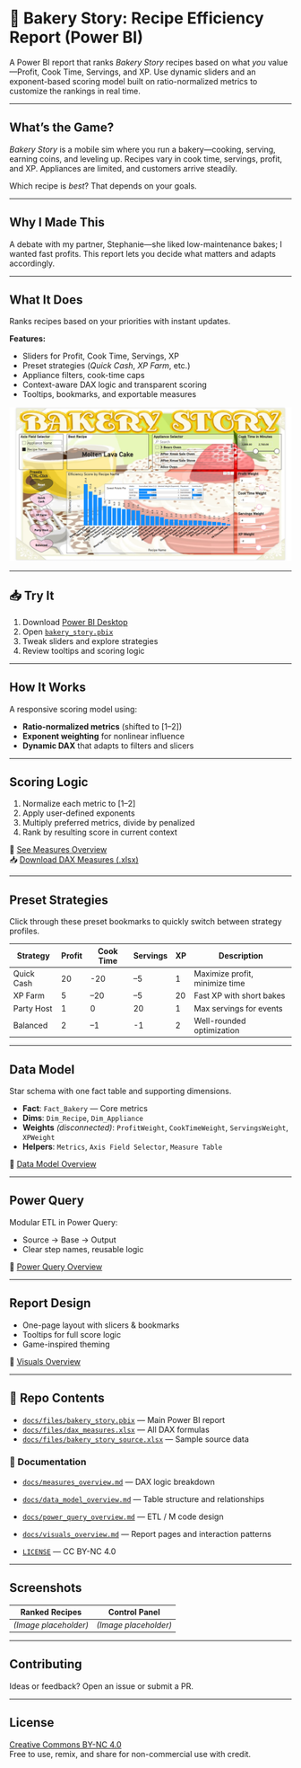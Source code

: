 # 🍰 Bakery Story: Recipe Efficiency Report (Power BI)

A Power BI report that ranks *Bakery Story* recipes based on what *you* value—Profit, Cook Time, Servings, and XP. Use dynamic sliders and an exponent-based scoring model built on ratio-normalized metrics to customize the rankings in real time.

---

## What’s the Game?

*Bakery Story* is a mobile sim where you run a bakery—cooking, serving, earning coins, and leveling up. Recipes vary in cook time, servings, profit, and XP. Appliances are limited, and customers arrive steadily.

Which recipe is *best*? That depends on your goals.

---

## Why I Made This

A debate with my partner, Stephanie—she liked low-maintenance bakes; I wanted fast profits. This report lets you decide what matters and adapts accordingly.

---

## What It Does

Ranks recipes based on your priorities with instant updates.

**Features:**
- Sliders for Profit, Cook Time, Servings, XP  
- Preset strategies (*Quick Cash*, *XP Farm*, etc.)  
- Appliance filters, cook-time caps  
- Context-aware DAX logic and transparent scoring  
- Tooltips, bookmarks, and exportable measures

![Bakery Story Screenshot](./docs/images/bakery_story.png)

---

## 📥 Try It

1. Download [Power BI Desktop](https://powerbi.microsoft.com/desktop)  
2. Open [`bakery_story.pbix`](https://raw.githubusercontent.com/Nicholas-BI/bakery-efficiency-score/main/docs/files/bakery_story.pbix)  
3. Tweak sliders and explore strategies  
4. Review tooltips and scoring logic

---

## How It Works

A responsive scoring model using:

- **Ratio-normalized metrics** (shifted to [1–2])  
- **Exponent weighting** for nonlinear influence  
- **Dynamic DAX** that adapts to filters and slicers

---

## Scoring Logic

1. Normalize each metric to [1–2]  
2. Apply user-defined exponents  
3. Multiply preferred metrics, divide by penalized  
4. Rank by resulting score in current context

📄 [See Measures Overview](./docs/measures_overview.md)  
📥 [Download DAX Measures (.xlsx)](https://raw.githubusercontent.com/Nicholas-BI/bakery-efficiency-score/main/docs/files/dax_measures.xlsx)

---

## Preset Strategies

Click through these preset bookmarks to quickly switch between strategy profiles.

| Strategy     | Profit | Cook Time | Servings | XP | Description                    |
|--------------|--------|-----------|----------|----|--------------------------------|
| Quick Cash   | 20     | -20       | –5       | 1  | Maximize profit, minimize time |
| XP Farm      | 5      | –20       | –5       | 20 | Fast XP with short bakes       |
| Party Host   | 1      |   0       | 20       | 1  | Max servings for events        |
| Balanced     | 2      | –1        | -1       | 2  | Well-rounded optimization      |

---

## Data Model

Star schema with one fact table and supporting dimensions.

- **Fact**: `Fact_Bakery` — Core metrics  
- **Dims**: `Dim_Recipe`, `Dim_Appliance`  
- **Weights** *(disconnected)*: `ProfitWeight`, `CookTimeWeight`, `ServingsWeight`, `XPWeight`  
- **Helpers**: `Metrics`, `Axis Field Selector`, `Measure Table`

📄 [Data Model Overview](./docs/data_model_overview.md)

---

## Power Query

Modular ETL in Power Query:

- Source → Base → Output  
- Clear step names, reusable logic

📄 [Power Query Overview](./docs/power_query_overview.md)

---

## Report Design

- One-page layout with slicers & bookmarks  
- Tooltips for full score logic  
- Game-inspired theming

📄 [Visuals Overview](./docs/visuals_overview.md)

---

## 📁 Repo Contents

- [`docs/files/bakery_story.pbix`](./docs/files/bakery_story.pbix) — Main Power BI report  
- [`docs/files/dax_measures.xlsx`](./docs/files/dax_measures.xlsx) — All DAX formulas  
- [`docs/files/bakery_story_source.xlsx`](./docs/files/bakery_story_source.xlsx) — Sample source data  

### 📄 Documentation
- [`docs/measures_overview.md`](./docs/measures_overview.md) — DAX logic breakdown  
- [`docs/data_model_overview.md`](./docs/data_model_overview.md) — Table structure and relationships  
- [`docs/power_query_overview.md`](./docs/power_query_overview.md) — ETL / M code design  
- [`docs/visuals_overview.md`](./docs/visuals_overview.md) — Report pages and interaction patterns  

- [`LICENSE`](./LICENSE) — CC BY-NC 4.0


---

## Screenshots

| Ranked Recipes | Control Panel |
|----------------|----------------|
| *(Image placeholder)* | *(Image placeholder)* |

---

## Contributing

Ideas or feedback? Open an issue or submit a PR.

---

## License

[Creative Commons BY-NC 4.0](./LICENSE)  
Free to use, remix, and share for non-commercial use with credit.
